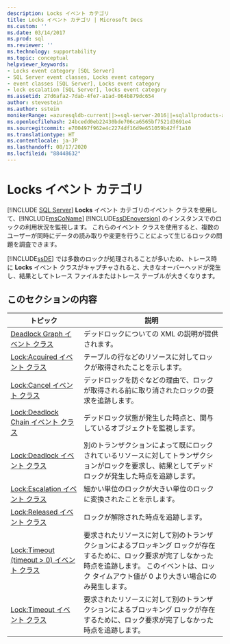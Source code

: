 ```yaml
---
description: Locks イベント カテゴリ
title: Locks イベント カテゴリ | Microsoft Docs
ms.custom: ''
ms.date: 03/14/2017
ms.prod: sql
ms.reviewer: ''
ms.technology: supportability
ms.topic: conceptual
helpviewer_keywords:
- Locks event category [SQL Server]
- SQL Server event classes, Locks event category
- event classes [SQL Server], Locks event category
- lock escalation [SQL Server], locks event category
ms.assetid: 27d6afa2-7dab-4fe7-a1ad-064b879dc654
author: stevestein
ms.author: sstein
monikerRange: =azuresqldb-current||>=sql-server-2016||=sqlallproducts-allversions||>=sql-server-linux-2017||=azuresqldb-mi-current
ms.openlocfilehash: 24bcedd0eb22430bde706ca6565bf7521d3691e4
ms.sourcegitcommit: e700497f962e4c2274df16d9e651059b42ff1a10
ms.translationtype: HT
ms.contentlocale: ja-JP
ms.lasthandoff: 08/17/2020
ms.locfileid: "88448632"
---
```

# <a name="locks-event-category"></a>Locks イベント カテゴリ
 [!INCLUDE [SQL Server](../../includes/applies-to-version/sqlserver.md)]
  **Locks** イベント カテゴリのイベント クラスを使用して、[!INCLUDE[msCoName](../../includes/msconame-md.md)] [!INCLUDE[ssDEnoversion](../../includes/ssdenoversion-md.md)] のインスタンスでのロックの利用状況を監視します。 これらのイベント クラスを使用すると、複数のユーザーが同時にデータの読み取りや変更を行うことによって生じるロックの問題を調査できます。  
  
 [!INCLUDE[ssDE](../../includes/ssde-md.md)] では多数のロックが処理されることが多いため、トレース時に **Locks** イベント クラスがキャプチャされると、大きなオーバーヘッドが発生し、結果としてトレース ファイルまたはトレース テーブルが大きくなります。  
  
## <a name="in-this-section"></a>このセクションの内容  
  
|トピック|説明|  
|-----------|-----------------|  
|[Deadlock Graph イベント クラス](../../relational-databases/event-classes/deadlock-graph-event-class.md)|デッドロックについての XML の説明が提供されます。|  
|[Lock:Acquired イベント クラス](../../relational-databases/event-classes/lock-acquired-event-class.md)|テーブルの行などのリソースに対してロックが取得されたことを示します。|  
|[Lock:Cancel イベント クラス](../../relational-databases/event-classes/lock-cancel-event-class.md)|デッドロックを防ぐなどの理由で、ロックが取得される前に取り消されたロックの要求を追跡します。|  
|[Lock:Deadlock Chain イベント クラス](../../relational-databases/event-classes/lock-deadlock-chain-event-class.md)|デッドロック状態が発生した時点と、関与しているオブジェクトを監視します。|  
|[Lock:Deadlock イベント クラス](../../relational-databases/event-classes/lock-deadlock-event-class.md)|別のトランザクションによって既にロックされているリソースに対してトランザクションがロックを要求し、結果としてデッドロックが発生した時点を追跡します。|  
|[Lock:Escalation イベント クラス](../../relational-databases/event-classes/lock-escalation-event-class.md)|細かい単位のロックが大きい単位のロックに変換されたことを示します。|  
|[Lock:Released イベント クラス](../../relational-databases/event-classes/lock-released-event-class.md)|ロックが解除された時点を追跡します。|  
|[Lock:Timeout &#40;timeout &#62; 0&#41; イベント クラス](../../relational-databases/event-classes/lock-timeout-timeout-0-event-class.md)|要求されたリソースに対して別のトランザクションによるブロッキング ロックが存在するために、ロック要求が完了しなかった時点を追跡します。 このイベントは、ロック タイムアウト値が 0 より大きい場合にのみ発生します。|  
|[Lock:Timeout イベント クラス](../../relational-databases/event-classes/lock-timeout-event-class.md)|要求されたリソースに対して別のトランザクションによるブロッキング ロックが存在するために、ロック要求が完了しなかった時点を追跡します。|  
  
  
